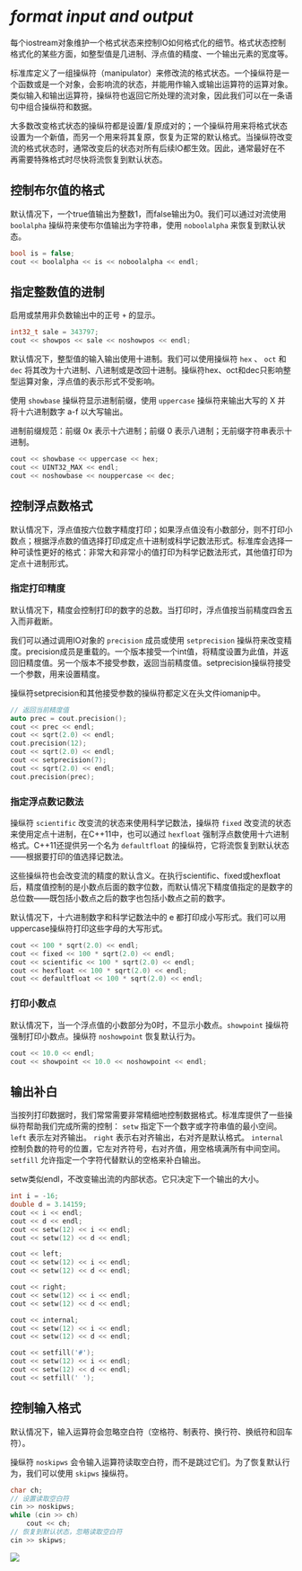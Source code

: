# *format input and output*

每个iostream对象维护一个格式状态来控制IO如何格式化的细节。格式状态控制格式化的某些方面，如整型值是几进制、浮点值的精度、一个输出元素的宽度等。 

标准库定义了一组操纵符（manipulator）来修改流的格式状态。一个操纵符是一个函数或是一个对象，会影响流的状态，并能用作输入或输出运算符的运算对象。类似输入和输出运算符，操纵符也返回它所处理的流对象，因此我们可以在一条语句中组合操纵符和数据。

大多数改变格式状态的操纵符都是设置/复原成对的；一个操纵符用来将格式状态设置为一个新值，而另一个用来将其复原，恢复为正常的默认格式。当操纵符改变流的格式状态时，通常改变后的状态对所有后续IO都生效。因此，通常最好在不再需要特殊格式时尽快将流恢复到默认状态。

## 控制布尔值的格式

默认情况下，一个true值输出为整数1，而false输出为0。我们可以通过对流使用 `boolalpha` 操纵符来使布尔值输出为字符串，使用 `noboolalpha` 来恢复到默认状态。

```cpp
bool is = false;
cout << boolalpha << is << noboolalpha << endl;
```

## 指定整数值的进制

启用或禁用非负数输出中的正号 `+` 的显示。

```cpp
int32_t sale = 343797;
cout << showpos << sale << noshowpos << endl;
```

默认情况下，整型值的输入输出使用十进制。我们可以使用操纵符 `hex` 、 `oct` 和 `dec` 将其改为十六进制、八进制或是改回十进制。操纵符hex、oct和dec只影响整型运算对象，浮点值的表示形式不受影响。

使用 `showbase` 操纵符显示进制前缀，使用 `uppercase` 操纵符来输出大写的 X 并将十六进制数字 a-f 以大写输出。

进制前缀规范：前缀 0x 表示十六进制；前缀 0 表示八进制；无前缀字符串表示十进制。

```cpp
cout << showbase << uppercase << hex;
cout << UINT32_MAX << endl;
cout << noshowbase << nouppercase << dec;
```

## 控制浮点数格式

默认情况下，浮点值按六位数字精度打印；如果浮点值没有小数部分，则不打印小数点；根据浮点数的值选择打印成定点十进制或科学记数法形式。标准库会选择一种可读性更好的格式：非常大和非常小的值打印为科学记数法形式，其他值打印为定点十进制形式。

### 指定打印精度

默认情况下，精度会控制打印的数字的总数。当打印时，浮点值按当前精度四舍五入而非截断。

我们可以通过调用IO对象的 `precision` 成员或使用 `setprecision` 操纵符来改变精度。precision成员是重载的。一个版本接受一个int值，将精度设置为此值，并返回旧精度值。另一个版本不接受参数，返回当前精度值。setprecision操纵符接受一个参数，用来设置精度。

操纵符setprecision和其他接受参数的操纵符都定义在头文件iomanip中。

```cpp
// 返回当前精度值
auto prec = cout.precision();
cout << prec << endl;
cout << sqrt(2.0) << endl;
cout.precision(12);
cout << sqrt(2.0) << endl;
cout << setprecision(7);
cout << sqrt(2.0) << endl;
cout.precision(prec);
```



### 指定浮点数记数法

操纵符 `scientific` 改变流的状态来使用科学记数法，操纵符 `fixed` 改变流的状态来使用定点十进制，在C++11中，也可以通过 `hexfloat` 强制浮点数使用十六进制格式。C++11还提供另一个名为 `defaultfloat` 的操纵符，它将流恢复到默认状态——根据要打印的值选择记数法。 

这些操纵符也会改变流的精度的默认含义。在执行scientific、fixed或hexfloat后，精度值控制的是小数点后面的数字位数，而默认情况下精度值指定的是数字的总位数——既包括小数点之后的数字也包括小数点之前的数字。

默认情况下，十六进制数字和科学记数法中的 e 都打印成小写形式。我们可以用uppercase操纵符打印这些字母的大写形式。

```cpp
cout << 100 * sqrt(2.0) << endl;
cout << fixed << 100 * sqrt(2.0) << endl;
cout << scientific << 100 * sqrt(2.0) << endl;
cout << hexfloat << 100 * sqrt(2.0) << endl;
cout << defaultfloat << 100 * sqrt(2.0) << endl;
```

### 打印小数点

默认情况下，当一个浮点值的小数部分为0时，不显示小数点。`showpoint` 操纵符强制打印小数点。操纵符 `noshowpoint` 恢复默认行为。

```cpp
cout << 10.0 << endl;
cout << showpoint << 10.0 << noshowpoint << endl;
```



## 输出补白

当按列打印数据时，我们常常需要非常精细地控制数据格式。标准库提供了一些操纵符帮助我们完成所需的控制： `setw` 指定下一个数字或字符串值的最小空间。 `left` 表示左对齐输出。 `right` 表示右对齐输出，右对齐是默认格式。 `internal` 控制负数的符号的位置，它左对齐符号，右对齐值，用空格填满所有中间空间。 `setfill` 允许指定一个字符代替默认的空格来补白输出。 

setw类似endl，不改变输出流的内部状态。它只决定下一个输出的大小。

```cpp
int i = -16;
double d = 3.14159;
cout << i << endl;
cout << d << endl;
cout << setw(12) << i << endl;
cout << setw(12) << d << endl;

cout << left;
cout << setw(12) << i << endl;
cout << setw(12) << d << endl;

cout << right;
cout << setw(12) << i << endl;
cout << setw(12) << d << endl;

cout << internal;
cout << setw(12) << i << endl;
cout << setw(12) << d << endl;

cout << setfill('#');
cout << setw(12) << i << endl;
cout << setw(12) << d << endl;
cout << setfill(' ');
```



## 控制输入格式

默认情况下，输入运算符会忽略空白符（空格符、制表符、换行符、换纸符和回车符）。

操纵符 `noskipws` 会令输入运算符读取空白符，而不是跳过它们。为了恢复默认行为，我们可以使用 `skipws` 操纵符。

```cpp
char ch;
// 设置读取空白符
cin >> noskipws;
while (cin >> ch)
	cout << ch;
// 恢复到默认状态，忽略读取空白符
cin >> skipws;
```



![](https://img2020.cnblogs.com/blog/2141093/202107/2141093-20210718210539557-1554004583.jpg)
